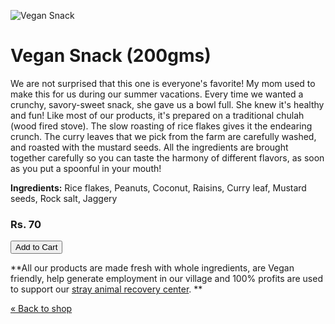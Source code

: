 <!-- 

Title: Sweet and savory, Vegan snack

-->
![Vegan Snack](https://scontent.fdel2-1.fna.fbcdn.net/v/t45.5328-0/c0.0.540.540/p180x540/18084135_1490473687637674_3291517847364173824_n.jpg?oh=2590a6b8a7d8f0cde6c8ec3db4fa9112&oe=5A42D47B.jpg)

Vegan Snack (200gms)
===
We are not surprised that this one is everyone's favorite! My mom used to make this for us during our summer vacations. Every time we wanted a crunchy, savory-sweet snack, she gave us a bowl full. She knew it's healthy and fun! Like most of our products, it's prepared on a traditional chulah (wood fired stove). The slow roasting of rice flakes gives it the endearing crunch. The curry leaves that we pick from the farm are carefully washed, and roasted with the mustard seeds. All the ingredients are brought together carefully so you can taste the harmony of different flavors, as soon as you put a spoonful in your mouth!

**Ingredients:** Rice flakes, Peanuts, Coconut, Raisins, Curry leaf, Mustard seeds, Rock salt, Jaggery 

### Rs. 70

<form action="https://www.e-junkie.com/ecom/gb.php?c=cart&cl=328984&i=vegsnk&ejc=2" method="POST" target="ej_ejc" accept-charset="UTF-8">
<input type="button" border="0"  value="Add to Cart" class="ec_ejc_thkbx" onClick="return EJEJC_lc(this.parentNode);">
</form>

**All our products are made fresh with whole ingredients, are Vegan friendly, help generate employment in our village and 100% profits are used to support our [stray animal recovery center](/?p=recovery). **

[&laquo; Back to shop](/?p=shop)

